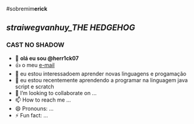 #sobremim**erick**
## *straiwegvanhuy_THE HEDGEHOG*
### CAST NO SHADOW 
- 👋  **olá eu sou @herr1ck07**
- :+1: o  meu [e-mail](erick.ramo07@escola.pr.gov.br)
- 👀 eu estou interessadoem aprender novas linguagens e progamação 
- 🌱 eu estou recentemente aprendendo a programar na linguagem java script e scratch
- 💞️ I’m looking to collaborate on ...
- 📫 How to reach me ...
- 😄 Pronouns: ...
- ⚡ Fun fact: ...

<!---
herr1ck07/herr1ck07 is a ✨ special ✨ repository because its `README.md` (this file) appears on your GitHub profile.
You can click the Preview link to take a look at your changes.
--->
